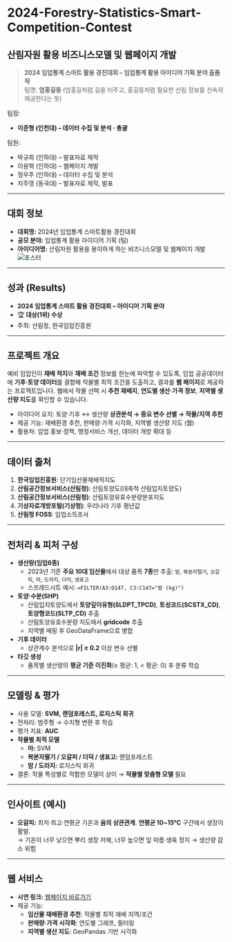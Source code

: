 # 2024-Forestry-Statistics-Smart-Competition-Contest
## 산림자원 활용 비즈니스모델 및 웹페이지 개발

> **2024 임업통계 스마트 활용 경진대회 – 임업통계 활용 아이디어 기획 분야 출품작**  
> 팀명: **엄홍길동** (엄홍길처럼 길을 터주고, 홍길동처럼 필요한 산림 정보를 신속히 제공한다는 뜻)

팀장:
- **이준형 (인천대) –  데이터 수집 및 분석 · 총괄**

팀원:
- 박규희 (인하대) – 발표자료 제작
- 이용혁 (인하대) – 웹페이지 개발  
- 정우주 (인하대) – 데이터 수집 및 분석
- 지주영 (동국대) – 발표자료 제작, 발표
---

## 대회 정보
- **대회명:** 2024년 임업통계 스마트활용 경진대회  
- **공모 분야:** 임업통계 활용 아이디어 기획 (팀)  
- **아이디어명:** 산림자원 활용을 용이하게 하는 비즈니스모델 및 웹페이지 개발
![포스터](https://www.kofpi.or.kr/repository/img/20241025093420624.jpg)
---

## 성과 (Results)
- **2024 임업통계 스마트 활용 경진대회 – 아이디어 기획 분야**
- 🏆 **대상(1위) 수상**
- 주최: 산림청, 한국임업진흥원
---

## 프로젝트 개요
예비 임업인이 **재배 적지**와 **재배 조건** 정보를 한눈에 파악할 수 있도록, 임업 공공데이터에 **기후·토양 데이터**를 결합해 작물별 최적 조건을 도출하고, 결과를 **웹 페이지**로 제공하는 프로젝트입니다. 웹에서 작물 선택 시 **추천 재배지**, **연도별 생산·가격 정보**, **지역별 생산량 지도**를 확인할 수 있습니다.

- 아이디어 요지: 토양·기후 ↔ 생산량 **상관분석 → 중요 변수 선별 → 작물/지역 추천**  
- 제공 기능: 재배환경 추천, 판매량·가격 시각화, 지역별 생산량 지도 (웹)  
- 활용처: 임업 홍보·정책, 행정서비스 개선, 데이터 개방 확대 등

---

## 데이터 출처
1. **한국임업진흥원**: 단기임산물재배적지도  
2. **산림공간정보서비스(산림청)**: 산림토양도(대축척 산림입지토양도)  
3. **산림공간정보서비스(산림청)**: 산림토양유효수분량분포지도  
4. **기상자료개방포털(기상청)**: 우리나라 기후 평년값  
5. **산림청 FOSS**: 임업소득조사  

---

## 전처리 & 피처 구성
- **생산량(임업6종)**  
  - 2023년 기준 **주요 10대 임산물**에서 대상 품목 **7종**만 추출: `밤`, `복분자딸기`, `오갈피`, `마`, `도라지`, `더덕`, `생표고`  
  - 스프레드시트 예시: `=FILTER(A3:O147, C3:C147="밤 (kg)")`  
- **토양·수분(SHP)**  
  - 산림입지토양도에서 **토양깊이유형(SLDPT_TPCD)**, **토성코드(SCSTX_CD)**, **토양형코드(SLTP_CD)** 추출  
  - 산림토양유효수분량 지도에서 **gridcode** 추출  
  - 지역별 매핑 후 GeoDataFrame으로 병합  
- **기후 데이터**  
  - 상관계수 분석으로 **|r| ≥ 0.2** 이상 변수 선별  
- **타깃 생성**  
  - 품목별 생산량의 **평균 기준 이진화**(≥ 평균: 1, < 평균: 0) 후 분류 학습

---

## 모델링 & 평가
- 사용 모델: **SVM, 랜덤포레스트, 로지스틱 회귀**  
- 전처리: 범주형 → 수치형 변환 후 학습  
- 평가 지표: **AUC**  
- **작물별 최적 모델**
  - **마:** SVM  
  - **복분자딸기 / 오갈피 / 더덕 / 생표고:** 랜덤포레스트  
  - **밤 / 도라지:** 로지스틱 회귀  
- 결론: 작물 특성별로 적합한 모델이 상이 → **작물별 맞춤형 모델** 필요

---

## 인사이트 (예시)
- **오갈피:** 최저·최고·연평균 기온과 **음의 상관관계**. **연평균 10~15℃** 구간에서 생장이 활발.  
  → 기온이 너무 낮으면 뿌리 생장 저해, 너무 높으면 잎 마름·생육 정지 → 생산량 감소 위험

---

## 웹 서비스
- **시연 링크:** [웹페이지 바로가기](https://app.publr.co/channels/L2NoYW5uZWxzLzE3MDUx/pages/home)  
- 제공 기능:
  - **임산물 재배환경 추천**: 작물별 최적 재배 지역/조건  
  - **판매량·가격 시각화**: 연도별 그래프, 필터링  
  - **지역별 생산 지도**: GeoPandas 기반 시각화  
